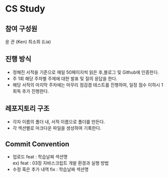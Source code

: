 # CS Study

## 참여 구성원

윤 관 (Ken)
최소희 (Lia)

## 진행 방식

- 정해진 서적을 기준으로 매일 50페이지씩 읽은 후,블로그 및 Github에 인증한다.
- 주 1회 해당 주차별 주제에 대한 발표 및 질의 응답을 한다.
- 해당 서적의 마지막 주차에는 마무리 점검겸 테스트를 진행하여, 일정 점수 이하시 1회독 추가 진행한다.

## 레포지토리 구조

- 각자 이름의 폴더 내, 서적 이름으로 폴더를 만든다.
- 각 섹션별로 마크다운 파일을 생성하여 기록한다.

## Commit Convention

- 업로드
  feat : 학습날짜 섹션명
  <br />
  ex) feat : 03장 자바스크립트 개발 환경과 실행 방법
- 수정 혹은 추가 내역
  fix : 학습날짜 섹션명
